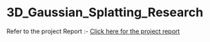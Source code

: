 # 3D_Gaussian_Splatting_Research

Refer to the project Report :- [Click here for the project report](https://drive.google.com/drive/folders/1x4xxs3xsSbZx2Iyry1jB8SiQ8mmYrnL-?usp=sharing)
